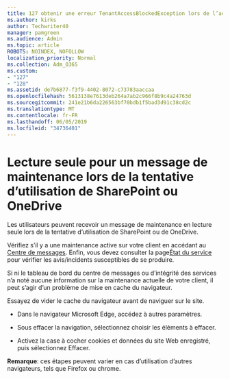 ```yaml
---
title: 127 obtenir une erreur TenantAccessBlockedException lors de l’accès à la messagerie électronique?
ms.author: kirks
author: Techwriter40
manager: pamgreen
ms.audience: Admin
ms.topic: article
ROBOTS: NOINDEX, NOFOLLOW
localization_priority: Normal
ms.collection: Adm_O365
ms.custom:
- "127"
- "128"
ms.assetid: de7b6877-f3f9-4402-8072-c73783aaccaa
ms.openlocfilehash: 5613138e7613deb264a7ab2c966f8b9c4a24763d
ms.sourcegitcommit: 241e21b6da226563bf70bdb1f5bad3d91c38cd2c
ms.translationtype: MT
ms.contentlocale: fr-FR
ms.lasthandoff: 06/05/2019
ms.locfileid: "34736401"
---
```

# <a name="read-only-for-maintenance-message-when-attempting-to-use-sharepoint-or-onedrive"></a>Lecture seule pour un message de maintenance lors de la tentative d’utilisation de SharePoint ou OneDrive

Les utilisateurs peuvent recevoir un message de maintenance en lecture seule lors de la tentative d’utilisation de SharePoint ou de OneDrive.

Vérifiez s’il y a une maintenance active sur votre client en accédant au [Centre de messages](https://portal.office.com/adminportal/home#/MessageCenter). Enfin, vous devez consulter la page[État du service](https://portal.office.com/adminportal/home#/servicehealth) pour vérifier les avis/incidents susceptibles de se produire.

Si ni le tableau de bord du centre de messages ou d’intégrité des services n’a noté aucune information sur la maintenance actuelle de votre client, il peut s’agir d’un problème de mise en cache du navigateur.

Essayez de vider le cache du navigateur avant de naviguer sur le site.

- Dans le navigateur Microsoft Edge, accédez à autres paramètres.

- Sous effacer la navigation, sélectionnez choisir les éléments à effacer.
- Activez la case à cocher cookies et données du site Web enregistré, puis sélectionnez Effacer.

**Remarque**: ces étapes peuvent varier en cas d’utilisation d’autres navigateurs, tels que Firefox ou chrome.

